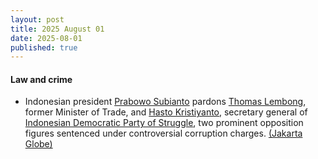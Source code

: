 ```yaml
---
layout: post
title: 2025 August 01
date: 2025-08-01
published: true
---
```



#### Law and crime

* Indonesian president [Prabowo Subianto](https://en.wikipedia.org/wiki/Prabowo_Subianto "Prabowo Subianto") pardons [Thomas Lembong](https://en.wikipedia.org/wiki/Thomas_Lembong "Thomas Lembong"), former Minister of Trade, and [Hasto Kristiyanto](https://en.wikipedia.org/wiki/Hasto_Kristiyanto "Hasto Kristiyanto"), secretary general of [Indonesian Democratic Party of Struggle](https://en.wikipedia.org/wiki/Indonesian_Democratic_Party_of_Struggle "Indonesian Democratic Party of Struggle"), two prominent opposition figures sentenced under controversial corruption charges. [(Jakarta Globe)](https://jakartaglobe.id/news/president-prabowo-grants-pardons-to-thomas-lembong-and-hasto-kristiyanto)

